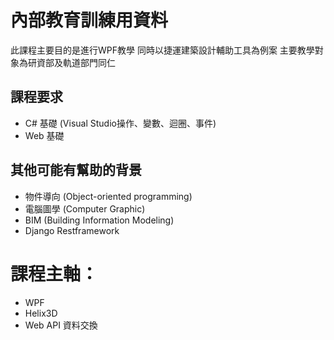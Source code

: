 # 內部教育訓練用資料
此課程主要目的是進行WPF教學
同時以捷運建築設計輔助工具為例案
主要教學對象為研資部及軌道部門同仁

## 課程要求
- C# 基礎 (Visual Studio操作、變數、迴圈、事件)
- Web 基礎

## 其他可能有幫助的背景
- 物件導向 (Object-oriented programming)
- 電腦圖學 (Computer Graphic)
- BIM (Building Information Modeling)
- Django Restframework

# 課程主軸：
- WPF
- Helix3D
- Web API 資料交換

